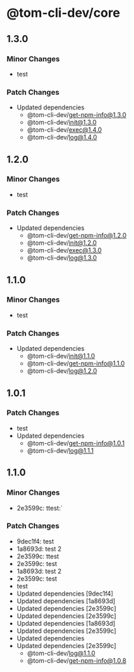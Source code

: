 # @tom-cli-dev/core

## 1.3.0

### Minor Changes

- test

### Patch Changes

- Updated dependencies
  - @tom-cli-dev/get-npm-info@1.3.0
  - @tom-cli-dev/init@1.3.0
  - @tom-cli-dev/exec@1.4.0
  - @tom-cli-dev/log@1.4.0

## 1.2.0

### Minor Changes

- test

### Patch Changes

- Updated dependencies
  - @tom-cli-dev/get-npm-info@1.2.0
  - @tom-cli-dev/init@1.2.0
  - @tom-cli-dev/exec@1.3.0
  - @tom-cli-dev/log@1.3.0

## 1.1.0

### Minor Changes

- test

### Patch Changes

- Updated dependencies
  - @tom-cli-dev/init@1.1.0
  - @tom-cli-dev/get-npm-info@1.1.0
  - @tom-cli-dev/log@1.2.0

## 1.0.1

### Patch Changes

- test
- Updated dependencies
  - @tom-cli-dev/get-npm-info@1.0.1
  - @tom-cli-dev/log@1.1.1

## 1.1.0

### Minor Changes

- 2e3599c: ttest:`

### Patch Changes

- 9dec1f4: test
- 1a8693d: test 2
- 2e3599c: ttest
- 2e3599c: test
- 1a8693d: test 2
- 2e3599c: test
- test
- Updated dependencies [9dec1f4]
- Updated dependencies [1a8693d]
- Updated dependencies [2e3599c]
- Updated dependencies [2e3599c]
- Updated dependencies [1a8693d]
- Updated dependencies [2e3599c]
- Updated dependencies
- Updated dependencies [2e3599c]
  - @tom-cli-dev/log@1.1.0
  - @tom-cli-dev/get-npm-info@1.0.8
